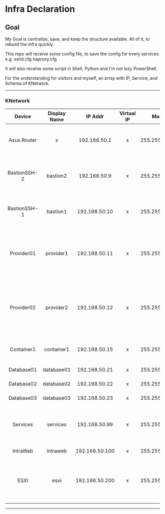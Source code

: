 

# Infra Declaration

## Goal
My Goal is centralize, save, and keep the structure available.
All of it, to rebuild the infra quickly.

This repo will receive some config file, to save the config for every services.
e.g. sshd.cfg haproxy.cfg

It will also receive some script in Shell, Python and I'm not lazy PowerShell.

For the understanding for visitors and myself, an array with IP, Service;
and Schema of KNetwork.

---

### KNetwork

| Device | Display Name | IP Addr | Virtual IP | Mask | Services | Port | Describe |
| :--------: | :----------: | :---------: | :-------: | :---------: | :---------: | :-----: | :-----------------------: |
| Asus Router | x | 192.168.50.1 | x | 255.255.255.0 | Routing | * | KNetwork Router - Wireless and Linked |
| BastionSSH-2 | bastion2 | 192.168.50.9 | x | 255.255.255.0 | Bastion_SSH | * | Bounce machine to secure access to Infra "Backup"|
| BastionSSH-1 | bastion1 | 192.168.50.10 | x | 255.255.255.0 | Bastion_SSH | * | Bounce machine to secure access to Infra |
| Provider01 | provider1 | 192.168.50.11 | x | 255.255.255.0 | IaC Tools | 22 | Master of Infra as Code Tools, Centralize all tools with cfg files |
| Provider02 | provider2 | 192.168.50.12 | x | 255.255.255.0 | IaC Tools | 22 | Master of Infra as Code Tools, Centralize all tools with cfg files "Backup" |
| Container1 | container1 | 192.168.50.15 | x | 255.255.255.0 | Docker | 22 * | Server with Docker installed |
| Database01 | database01 | 192.168.50.21 | x | 255.255.255.0 | SQL | * | SQL Database |
| Database02 | database02 | 192.168.50.22 | x | 255.255.255.0 | Redis | * | NoSQL Database |
| Database03 | database03 | 192.168.50.23 | x | 255.255.255.0 | Redis | * | NoSQL Database |
| Services | services | 192.168.50.99 | x | 255.255.255.0 | DHCP DNS | 22 53 67 68 | Server with classic services DHCP and DNS |
| IntraWeb | intraweb | 192.168.50.100 | x | 255.255.255.0 | Nginx | * | Web Server |
| ESXI | esxi |192.168.50.200 | x | 255.255.255.0 | Hosting VM | 80 443 * | HyperV which Hosting some VM - Access with Web Interface |

---